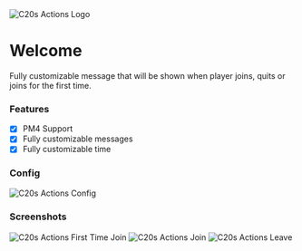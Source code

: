 <img src="https://github.com/creeperplayer20/C20s-Actions/blob/main/icon.png" alt="C20s Actions Logo" title="C20s Actions" align="center">

# Welcome
Fully customizable message that will be shown when player joins, quits or joins for the first time.

### Features
- [X] PM4 Support
- [X] Fully customizable messages
- [X] Fully customizable time

### Config

<img src="https://github.com/creeperplayer20/C20s-Actions/blob/main/configPic.png" alt="C20s Actions Config" title="C20s Actions Config" align="center">

### Screenshots

<img src="https://github.com/creeperplayer20/C20s-Actions/blob/main/firstTime.png" alt="C20s Actions First Time Join" title="C20s Actions First Time Join" align="center">
<img src="https://github.com/creeperplayer20/C20s-Actions/blob/main/join.png" alt="C20s Actions Join" title="C20s Actions Join" align="center">
<img src="https://github.com/creeperplayer20/C20s-Actions/blob/main/leave.png" alt="C20s Actions Leave" title="C20s Actions Leave" align="center">
